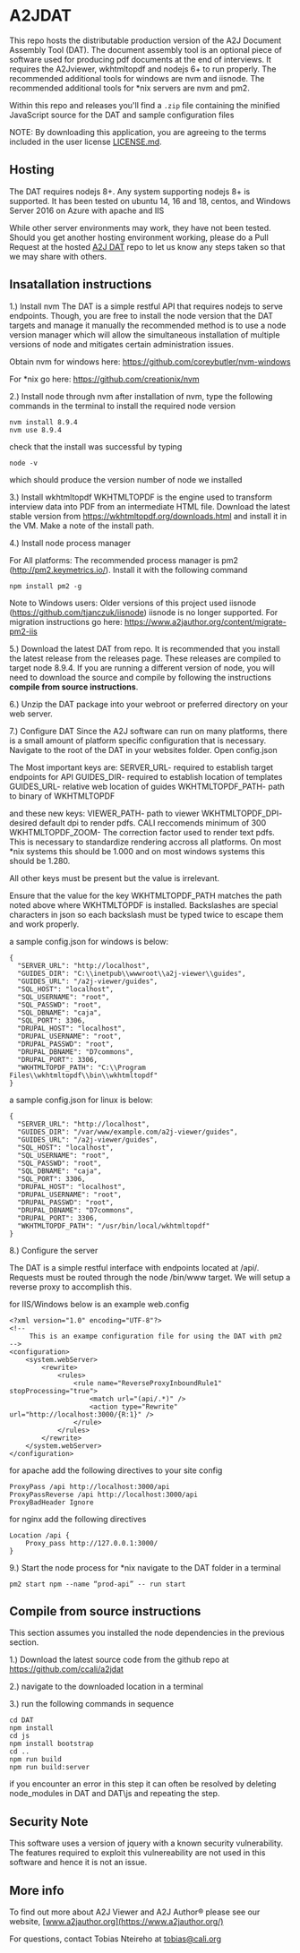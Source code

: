 # A2JDAT

This repo hosts the distributable production version of the A2J Document Assembly Tool (DAT). The document assembly tool is an optional piece of software used for producing pdf documents at the end of interviews. It requires the A2Jviewer, wkhtmltopdf and nodejs 6+ to run properly. The recommended additional tools for windows are nvm and iisnode. The recommended additional tools for \*nix servers are nvm and pm2.

Within this repo and releases you'll find a `.zip` file containing the minified JavaScript source for the DAT and sample configuration files

NOTE: By downloading this application, you are agreeing to the terms included in the user license [LICENSE.md](https://github.com/CCALI/A2JDAT/blob/master/LICENSE.md).

## Hosting
The DAT requires nodejs 8+. Any system supporting nodejs 8+ is supported. It has been tested on ubuntu 14, 16 and 18, centos, and Windows Server 2016 on Azure with apache and IIS

While other server environments may work, they have not been tested.  Should you get another hosting environment working, please do a Pull Request at the hosted [A2J DAT](https://github.com/CCALI/A2JDAT) repo to let us know any steps taken so that we may share with others.

## Insatallation instructions

1.)  Install nvm
The DAT is a simple restful API that requires nodejs to serve endpoints. Though, you are free to install the node version that the DAT targets and manage it manually the recommended method is to use a node version manager which will allow the simultaneous installation of multiple versions of node and mitigates certain administration issues.

Obtain nvm for windows here: https://github.com/coreybutler/nvm-windows

For \*nix go here:
https://github.com/creationix/nvm

2.) Install node through nvm
after installation of nvm, type the following commands in the terminal to install the required node version

```
nvm install 8.9.4
nvm use 8.9.4
```

check that the install was successful by typing

`node -v`

which should produce the version number of node we installed

3.) Install wkhtmltopdf
WKHTMLTOPDF is the engine used to transform interview data into PDF from an intermediate HTML file. Download the latest stable version from https://wkhtmltopdf.org/downloads.html  and install it in the VM. Make a note of the install path.

4.) Install node process manager

For All platforms:
The recommended process manager is pm2 (http://pm2.keymetrics.io/). Install it with the following command

`npm install pm2 -g`

Note to Windows users:
Older versions of this project used iisnode (https://github.com/tjanczuk/iisnode) iisnode is no longer supported. For migration instructions go here: https://www.a2jauthor.org/content/migrate-pm2-iis

5.) Download the latest DAT from repo. It is recommended that you install the latest release from the releases page. These releases are compiled to target node 8.9.4. If you are running a different version of node, you will need to download the source and compile by following the instructions **compile from source instructions**.

6.) Unzip the DAT package into your webroot or preferred directory on your web server.

7.) Configure DAT
Since the A2J software can run on many platforms, there is a small amount of platform specific configuration that is necessary. Navigate to the root of the DAT in your websites folder. Open config.json

The Most important keys are:
SERVER_URL- required to establish target endpoints for API
GUIDES_DIR-  required to establish location of templates
GUIDES_URL- relative web location of guides
WKHTMLTOPDF_PATH- path to binary of WKHTMLTOPDF

and these new keys:
VIEWER_PATH- path to viewer
WKHTMLTOPDF_DPI- desired default dpi to render pdfs. CALI reccomends minimum of 300
WKHTMLTOPDF_ZOOM- The correction factor used to render text pdfs. This is necessary to standardize rendering accross all platforms. On most \*nix systems this should be 1.000 and on most windows systems this should be 1.280.

All other keys must be present but the value is irrelevant.

Ensure that the value for the key WKHTMLTOPDF_PATH matches the path noted above where WKHTMLTOPDF is installed. Backslashes are special characters in json so each backslash must be typed twice to escape them and work properly.

a sample config.json for windows is below:
```
{
  "SERVER_URL": "http://localhost",
  "GUIDES_DIR": "C:\\inetpub\\wwwroot\\a2j-viewer\\guides",
  "GUIDES_URL": "/a2j-viewer/guides",
  "SQL_HOST": "localhost",
  "SQL_USERNAME": "root",
  "SQL_PASSWD": "root",
  "SQL_DBNAME": "caja",
  "SQL_PORT": 3306,
  "DRUPAL_HOST": "localhost",
  "DRUPAL_USERNAME": "root",
  "DRUPAL_PASSWD": "root",
  "DRUPAL_DBNAME": "D7commons",
  "DRUPAL_PORT": 3306,
  "WKHTMLTOPDF_PATH": "C:\\Program Files\\wkhtmltopdf\\bin\\wkhtmltopdf"
}
```

a sample config.json for linux is below:
```
{
  "SERVER_URL": "http://localhost",
  "GUIDES_DIR": "/var/www/example.com/a2j-viewer/guides",
  "GUIDES_URL": "/a2j-viewer/guides",
  "SQL_HOST": "localhost",
  "SQL_USERNAME": "root",
  "SQL_PASSWD": "root",
  "SQL_DBNAME": "caja",
  "SQL_PORT": 3306,
  "DRUPAL_HOST": "localhost",
  "DRUPAL_USERNAME": "root",
  "DRUPAL_PASSWD": "root",
  "DRUPAL_DBNAME": "D7commons",
  "DRUPAL_PORT": 3306,
  "WKHTMLTOPDF_PATH": "/usr/bin/local/wkhtmltopdf"
}
```

8.) Configure the server

The DAT is a simple restful interface with endpoints located at <host>/api/. Requests must be routed through the node /bin/www target. We will setup a reverse proxy to accomplish this.

for IIS/Windows below is an example web.config
```
<?xml version="1.0" encoding="UTF-8"?>
<!--
     This is an exampe configuration file for using the DAT with pm2
-->
<configuration>
    <system.webServer>
        <rewrite>
            <rules>
                <rule name="ReverseProxyInboundRule1" stopProcessing="true">
                    <match url="(api/.*)" />
                    <action type="Rewrite" url="http://localhost:3000/{R:1}" />
                </rule>
            </rules>
        </rewrite>
    </system.webServer>
</configuration>
```

for apache add the following directives to your site config

```
ProxyPass /api http://localhost:3000/api
ProxyPassReverse /api http://localhost:3000/api
ProxyBadHeader Ignore
```

for nginx add the following directives
```
Location /api {
    Proxy_pass http://127.0.0.1:3000/
}
```

9.)  Start the node process
for \*nix
navigate to the DAT folder in a terminal

`pm2 start npm --name “prod-api” -- run start`

## Compile from source instructions
This section assumes you installed the node dependencies in the previous section.

1.) Download the latest source code from the github repo at https://github.com/ccali/a2jdat

2.) navigate to the downloaded location in a terminal

3.)  run the following commands in sequence
```
cd DAT
npm install
cd js
npm install bootstrap
cd ..
npm run build
npm run build:server
```

if you encounter an error in this step it can often be resolved by deleting node_modules in DAT and DAT\\js and repeating the step.

## Security Note
This software uses a version of jquery with a known security vulnerability. The features required to exploit this vulnereability are not used in this software and hence it is not an issue.

## More info

To find out more about A2J Viewer and A2J Author® please see our website, [www.a2jauthor.org](https://www.a2jauthor.org/)

For questions, contact Tobias Nteireho at tobias@cali.org
